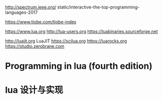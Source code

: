 

http://spectrum.ieee.org/ static/interactive-the-top­-programming-languages-2017

https://www.tiobe.com/tiobe-index






https://www.lua.org
http://lua-users.org
https://luabinaries.sourceforge.net

http://luajit.org LuaJIT
https://scilua.org
https://luarocks.org
https://studio.zerobrane.com






# Programming in lua (fourth edition)








# lua 设计与实现




